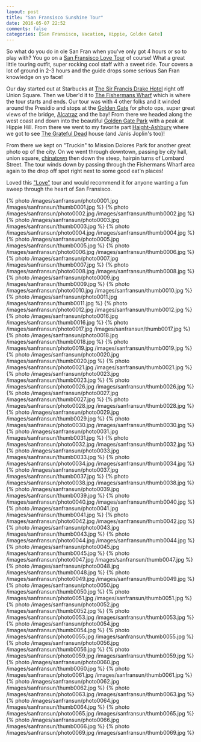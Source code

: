 ```yaml
---
layout: post
title: "San Fransisco Sunshine Tour"
date: 2016-05-07 22:52
comments: false
categories: [San Fransisco, Vacation, Hippie, Golden Gate]
---
```


So what do you do in ole San Fran when you've only got 4 hours or so to play with?  You go on a [San Fransisco Love Tour](https://www.instagram.com/sflovetours/) of course!  What a great little touring outfit, super rocking cool staff with a sweet ride.  Tour covers a lot of ground in 2-3 hours and the guide drops some serious San Fran knowledge on yo face!

Our day started out at Starbucks at [The Sir Francis Drake Hotel](http://www.sirfrancisdrake.com/) right off Union Square.  Then we Uber'd it to [The Fishermans Wharf](http://www.fishermanswharf.org) which is where the tour starts and ends.  Our tour was with 4 other folks and it winded around the Presidio and stops at the [Golden Gate](https://en.wikipedia.org/wiki/Golden_Gate) for photo ops, super great views of the bridge, [Alcatraz](https://en.wikipedia.org/wiki/Alcatraz_Island) and the bay!  From there we headed along the west coast and down into the beautiful [Golden Gate Park](https://en.wikipedia.org/wiki/Golden_Gate_Park) with a peak at Hippie Hill.  From there we went to my favorite part [Haight-Ashbury](https://en.wikipedia.org/wiki/Haight-Ashbury) where we got to see [The Grateful Dead](https://en.wikipedia.org/wiki/Grateful_Dead) house (and Janis Joplin's too)!

From there we kept on "Truckin" to Mission Dolores Park for another great photo op of the city.  On we went through downtown, passing by city hall, union square, [chinatown](https://en.wikipedia.org/wiki/Chinatown,_San_Francisco) then down the steep, hairpin turns of Lombard Street.  The tour winds down by passing through the Fishermans Wharf area again to the drop off spot right next to some good eat'n places!

Loved this ["Love"](http://sanfranciscolovetours.com/) tour and would recommend it for anyone wanting a fun sweep through the heart of San Fransisco.

<p class="gallery">
{% photo /images/sanfransun/photo0001.jpg /images/sanfransun/thumb0001.jpg %}
{% photo /images/sanfransun/photo0002.jpg /images/sanfransun/thumb0002.jpg %}
{% photo /images/sanfransun/photo0003.jpg /images/sanfransun/thumb0003.jpg %}
{% photo /images/sanfransun/photo0004.jpg /images/sanfransun/thumb0004.jpg %}
{% photo /images/sanfransun/photo0005.jpg /images/sanfransun/thumb0005.jpg %}
{% photo /images/sanfransun/photo0006.jpg /images/sanfransun/thumb0006.jpg %}
{% photo /images/sanfransun/photo0007.jpg /images/sanfransun/thumb0007.jpg %}
{% photo /images/sanfransun/photo0008.jpg /images/sanfransun/thumb0008.jpg %}
{% photo /images/sanfransun/photo0009.jpg /images/sanfransun/thumb0009.jpg %}
{% photo /images/sanfransun/photo0010.jpg /images/sanfransun/thumb0010.jpg %}
{% photo /images/sanfransun/photo0011.jpg /images/sanfransun/thumb0011.jpg %}
{% photo /images/sanfransun/photo0012.jpg /images/sanfransun/thumb0012.jpg %}
{% photo /images/sanfransun/photo0016.jpg /images/sanfransun/thumb0016.jpg %}
{% photo /images/sanfransun/photo0017.jpg /images/sanfransun/thumb0017.jpg %}
{% photo /images/sanfransun/photo0018.jpg /images/sanfransun/thumb0018.jpg %}
{% photo /images/sanfransun/photo0019.jpg /images/sanfransun/thumb0019.jpg %}
{% photo /images/sanfransun/photo0020.jpg /images/sanfransun/thumb0020.jpg %}
{% photo /images/sanfransun/photo0021.jpg /images/sanfransun/thumb0021.jpg %}
{% photo /images/sanfransun/photo0023.jpg /images/sanfransun/thumb0023.jpg %}
{% photo /images/sanfransun/photo0026.jpg /images/sanfransun/thumb0026.jpg %}
{% photo /images/sanfransun/photo0027.jpg /images/sanfransun/thumb0027.jpg %}
{% photo /images/sanfransun/photo0028.jpg /images/sanfransun/thumb0028.jpg %}
{% photo /images/sanfransun/photo0029.jpg /images/sanfransun/thumb0029.jpg %}
{% photo /images/sanfransun/photo0030.jpg /images/sanfransun/thumb0030.jpg %}
{% photo /images/sanfransun/photo0031.jpg /images/sanfransun/thumb0031.jpg %}
{% photo /images/sanfransun/photo0032.jpg /images/sanfransun/thumb0032.jpg %}
{% photo /images/sanfransun/photo0033.jpg /images/sanfransun/thumb0033.jpg %}
{% photo /images/sanfransun/photo0034.jpg /images/sanfransun/thumb0034.jpg %}
{% photo /images/sanfransun/photo0037.jpg /images/sanfransun/thumb0037.jpg %}
{% photo /images/sanfransun/photo0038.jpg /images/sanfransun/thumb0038.jpg %}
{% photo /images/sanfransun/photo0039.jpg /images/sanfransun/thumb0039.jpg %}
{% photo /images/sanfransun/photo0040.jpg /images/sanfransun/thumb0040.jpg %}
{% photo /images/sanfransun/photo0041.jpg /images/sanfransun/thumb0041.jpg %}
{% photo /images/sanfransun/photo0042.jpg /images/sanfransun/thumb0042.jpg %}
{% photo /images/sanfransun/photo0043.jpg /images/sanfransun/thumb0043.jpg %}
{% photo /images/sanfransun/photo0044.jpg /images/sanfransun/thumb0044.jpg %}
{% photo /images/sanfransun/photo0045.jpg /images/sanfransun/thumb0045.jpg %}
{% photo /images/sanfransun/photo0047.jpg /images/sanfransun/thumb0047.jpg %}
{% photo /images/sanfransun/photo0048.jpg /images/sanfransun/thumb0048.jpg %}
{% photo /images/sanfransun/photo0049.jpg /images/sanfransun/thumb0049.jpg %}
{% photo /images/sanfransun/photo0050.jpg /images/sanfransun/thumb0050.jpg %}
{% photo /images/sanfransun/photo0051.jpg /images/sanfransun/thumb0051.jpg %}
{% photo /images/sanfransun/photo0052.jpg /images/sanfransun/thumb0052.jpg %}
{% photo /images/sanfransun/photo0053.jpg /images/sanfransun/thumb0053.jpg %}
{% photo /images/sanfransun/photo0054.jpg /images/sanfransun/thumb0054.jpg %}
{% photo /images/sanfransun/photo0055.jpg /images/sanfransun/thumb0055.jpg %}
{% photo /images/sanfransun/photo0056.jpg /images/sanfransun/thumb0056.jpg %}
{% photo /images/sanfransun/photo0059.jpg /images/sanfransun/thumb0059.jpg %}
{% photo /images/sanfransun/photo0060.jpg /images/sanfransun/thumb0060.jpg %}
{% photo /images/sanfransun/photo0061.jpg /images/sanfransun/thumb0061.jpg %}
{% photo /images/sanfransun/photo0062.jpg /images/sanfransun/thumb0062.jpg %}
{% photo /images/sanfransun/photo0063.jpg /images/sanfransun/thumb0063.jpg %}
{% photo /images/sanfransun/photo0064.jpg /images/sanfransun/thumb0064.jpg %}
{% photo /images/sanfransun/photo0065.jpg /images/sanfransun/thumb0065.jpg %}
{% photo /images/sanfransun/photo0066.jpg /images/sanfransun/thumb0066.jpg %}
{% photo /images/sanfransun/photo0069.jpg /images/sanfransun/thumb0069.jpg %}
</p>
